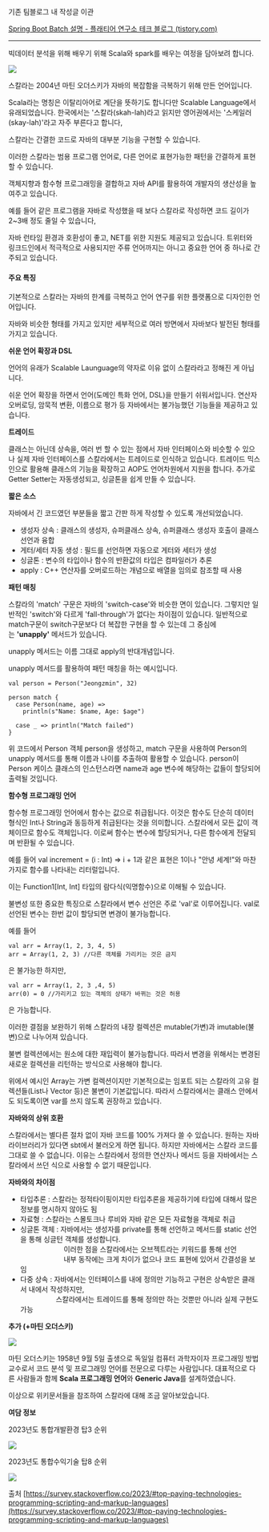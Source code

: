 기존 팀블로그 내 작성글 이관 

[Spring Boot Batch 설명 - 플래티어 연구소 테크 블로그 (tistory.com)](https://x2bee.tistory.com/22)
___
빅데이터 분석을 위해 배우기 위해 Scala와 spark를 배우는 여정을 담아보려 합니다.

![](https://blog.kakaocdn.net/dn/clgGZo/btsCAO9ChEK/h7Q18sFh0KYQetD63wpaq0/img.png)

스칼라는 2004년 마틴 오더스키가 자바의 복잡함을 극복하기 위해 만든 언어입니다.

Scala라는 명칭은 이탈리아어로 계단을 뜻하기도 합니다만 Scalable Language에서 유래되었습니다. 한국에서는 '스칼라(skah-lah)라고 읽지만 영어권에서는 '스케일러 (skay-lah)'라고 자주 부른다고 합니다,

스칼라는 간결한 코드로 자바의 대부분 기능을 구현할 수 있습니다.

이러한 스칼라는 범용 프로그램 언어로, 다른 언어로 표현가능한 패턴을 간결하게 표현할 수 있습니다.

객체지향과 함수형 프로그래밍을 결합하고 자바 API를 활용하여 개발자의 생산성을 높여주고 있습니다.

예를 들어 같은 프로그램을 자바로 작성했을 때 보다 스칼라로 작성하면 코드 길이가 2~3배 정도 줄일 수 있습니다,

자바 런타임 환경과 호환성이 좋고, NET를 위한 지원도 제공되고 있습니다. 트위터와 링크드인에서 적극적으로 사용되지만 주류 언어까지는 아니고 중요한 언어 중 하나로 간주되고 있습니다.

#### **주요 특징**

기본적으로 스칼라는 자바의 한계를 극복하고 언어 연구를 위한 플랫폼으로 디자인한 언어입니다.

자바와 비슷한 형태를 가지고 있지만 세부적으로 여러 방면에서 자바보다 발전된 형태를 가지고 있습니다.

**쉬운 언어 확장과 DSL**

언어의 유래가 Scalable Launguage의 약자로 이유 없이 스칼라라고 정해진 게 아닙니다.

쉬운 언어 확장을 하면서 언어(도메인 특화 언어, DSL)을 만들기 쉬워서입니다. 연산자 오버로딩, 암묵적 변환, 이름으로 평가 등 자바에서는 불가능했던 기능들을 제공하고 있습니다.

**트레이드**

클래스는 아닌데 상속을, 여러 번 할 수 있는 점에서 자바 인터페이스와 비슷할 수 있으나 실제 자바 인터페이스를 스칼라에서는 트레이드로 인식하고 있습니다. 트레이드 믹스인으로 활용해 클래스의 기능을 확장하고 AOP도 언어차원에서 지원을 합니다. 추가로 Getter Setter는 자동생성되고, 싱글톤을 쉽게 만들 수 있습니다.

**짧은 소스**

자바에서 긴 코드였던 부분들을 짧고 간판 하게 작성할 수 있도록 개선되었습니다.

- 생성자 상속 : 클래스의 생성자, 슈퍼클래스 상속, 슈퍼클래스 생성자 호출이 클래스선언과 융합
- 게터/세터 자동 생성 : 필드를 선언하면 자동으로 게터와 세터가 생성
- 싱글톤 : 변수의 타입이나 함수의 반환값의 타입은 컴파일러가 추론
- apply : C++ 연산자를 오버로드하는 개념으로 배열을 임의로 참조할 때 사용

**패턴 매칭**

스칼라의 'match' 구문은 자바의 'switch-case'와 비슷한 면이 있습니다. 그렇지만 일반적인 'switch'와 다르게 'fall-through'가 없다는 차이점이 있습니다. 일반적으로 match구문이 switch구문보다 더 복잡한 구현을 할 수 있는데 그 중심에는 **'unapply'** 메서드가 있습니다.

unapply 메서드는 이름 그대로 apply의 반대개념입니다. 

unapply 메서드를 활용하여 패턴 매칭을 하는 예시입니다.

```
val person = Person("Jeongzmin", 32)

person match {
  case Person(name, age) =>
    println(s"Name: $name, Age: $age")

  case _ => println("Match failed")
}
```

위 코드에서 Person 객체 person을 생성하고, match 구문을 사용하여 Person의 unapply 메서드를 통해 이름과 나이를 추출하여 활용할 수 있습니다. person이 Person 케이스 클래스의 인스턴스라면 name과 age 변수에 해당하는 값들이 할당되어 출력될 것입니다.

**함수형 프로그래밍 언어**

함수형 프로그래밍 언어에서 함수는 값으로 취급됩니다. 이것은 함수도 단순히 데이터 형식인 Int나 String과 동등하게 취급된다는 것을 의미합니다. 스칼라에서 모든 값이 객체이므로 함수도 객체입니다. 이로써 함수는 변수에 할당되거나, 다른 함수에게 전달되며 반환될 수 있습니다.

예를 들어 val increment = (i : Int) => i + 1과 같은 표현은 1이나 "안녕 세계!"와 마찬가지로 함수를 나타내는 리터럴입니다.

이는 Function1[Int, Int] 타입의 람다식(익명함수)으로 이해될 수 있습니다.

불변성 또한 중요한 특징으로 스칼라에서 변수 선언은 주로 'val'로 이루어집니다. val로 선언된 변수는 한번 값이 할당되면 변경이 불가능합니다.

예를 들어

```
val arr = Array(1, 2, 3, 4, 5)
arr = Array(1, 2, 3) //다른 객체를 가리키는 것은 금지
```

은 불가능한 하지만,

```
val arr = Array(1, 2, 3 ,4, 5)
arr(0) = 0 //가리키고 있는 객체의 상태가 바뀌는 것은 허용
```

은 가능합니다.

이러한 결점을 보완하기 위해 스칼라의 내장 컬렉션은 mutable(가변)과 imutable(불변)으로 나누어져 있습니다.

불변 컬렉션에서는 원소에 대한 재입력이 불가능합니다. 따라서 변경을 위해서는 변경된 새로운 컬렉션을 리턴하는 방식으로 사용해야 합니다.

위에서 예시인 Array는 가변 컬렉션이지만 기본적으로는 임포트 되는 스칼라의 고유 컬렉션들(List나 Vector 등)은 불변이 기본값입니다. 따라서 스칼라에서는 클래스 안에서도 되도록이면 var를 쓰지 않도록 권장하고 있습니다.

**자바와의 상위 호환**

스칼라에서는 별다른 절차 없이 자바 코드를 100% 가져다 쓸 수 있습니다. 원하는 자바 라이브러리가 있다면 sbt에서 불러오게 하면 됩니다. 하지만 자바에서는 스칼라 코드를 그대로 쓸 수 없습니다. 이유는 스칼라에서 정의한 연산자나 메서드 등을 자바에서는 스칼라에서 쓰던 식으로 사용할 수 없기 때문입니다.

**자바와의 차이점**

- 타입추론 : 스칼라는 정적타이핑이지만 타입추론을 제공하기에 타입에 대해서 많은 정보를 명시하지 않아도 됨
- 자료형 : 스칼라는 스몰토크나 루비와 자바 같은 모든 자료형을 객체로 취급
- 싱글톤 객체 : 자바에서는 생성자를 private를 통해 선언하고 메서드를 static 선언을 통해 싱글턴 객체를 생성합니다.  
                          이러한 점을 스칼라에서는 오브젝트라는 키워드를 통해 선언  
                          내부 동작에는 크게 차이가 없으나 코드 표현에 있어서 간결성을 보임
- 다중 상속 : 자바에서는 인터페이스를 내에 정의만 기능하고 구현은 상속받은 클래서 내에서 작성하지만,  
                      스칼라에서는 트레이드를 통해 정의만 하는 것뿐만 아니라 실제 구현도 가능

**추가 (+마틴 오더스키)**

![](https://blog.kakaocdn.net/dn/c3nWQb/btsCJiPt6sd/0LS9FuQMqurqxBzskegML1/img.jpg)

마틴 오더스키는 1958년 9월 5일 출생으로 독일일 컴퓨터 과학자이자 프로그래밍 방법 교수로서 코드 분석 및 프로그래밍 언어를 전문으로 다루는 사람입니다. 대표적으로 다른 사람들과 함께 **Scala 프로그래밍 언어**와 **Generic Java**를 설계하였습니다.

이상으로 위키문서들을 참조하여 스칼라에 대해 조금 알아보았습니다.

**여담 정보**

2023년도 통합개발환경 탑3 순위

![](https://blog.kakaocdn.net/dn/uekPS/btsCzHQTeV4/jD5cXrDlU4nq0NMkdbYsP0/img.png)

2023년도 통합수익기술 탑8 순위

![](https://blog.kakaocdn.net/dn/la14p/btsCJhwxPTN/MgyrjXNAUAlCihlyNzQyY1/img.png)

출처 [https://survey.stackoverflow.co/2023/#top-paying-technologies-programming-scripting-and-markup-languages](https://survey.stackoverflow.co/2023/#top-paying-technologies-programming-scripting-and-markup-languages)